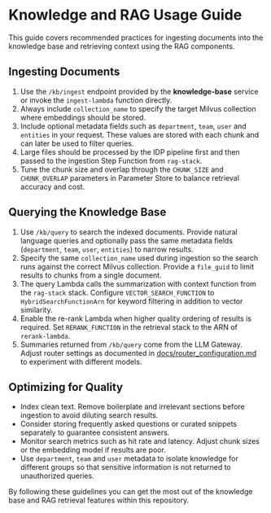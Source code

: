 # Knowledge and RAG Usage Guide

This guide covers recommended practices for ingesting documents into the knowledge base and retrieving context using the RAG components.

## Ingesting Documents

1. Use the `/kb/ingest` endpoint provided by the **knowledge-base** service or invoke the `ingest-lambda` function directly.
2. Always include `collection_name` to specify the target Milvus collection where embeddings should be stored.
3. Include optional metadata fields such as `department`, `team`, `user` and `entities` in your request. These values are stored with each chunk and can later be used to filter queries.
4. Large files should be processed by the IDP pipeline first and then passed to the ingestion Step Function from `rag-stack`.
5. Tune the chunk size and overlap through the `CHUNK_SIZE` and `CHUNK_OVERLAP` parameters in Parameter Store to balance retrieval accuracy and cost.

## Querying the Knowledge Base

1. Use `/kb/query` to search the indexed documents. Provide natural language queries and optionally pass the same metadata fields (`department`, `team`, `user`, `entities`) to narrow results.
2. Specify the same `collection_name` used during ingestion so the search runs against the correct Milvus collection. Provide a `file_guid` to limit results to chunks from a single document.
3. The query Lambda calls the summarization with context function from the `rag-stack` stack. Configure `VECTOR_SEARCH_FUNCTION` to `HybridSearchFunctionArn` for keyword filtering in addition to vector similarity.
4. Enable the re-rank Lambda when higher quality ordering of results is required. Set `RERANK_FUNCTION` in the retrieval stack to the ARN of `rerank-lambda`.
5. Summaries returned from `/kb/query` come from the LLM Gateway. Adjust router settings as documented in [docs/router_configuration.md](router_configuration.md) to experiment with different models.

## Optimizing for Quality

- Index clean text. Remove boilerplate and irrelevant sections before ingestion to avoid diluting search results.
- Consider storing frequently asked questions or curated snippets separately to guarantee consistent answers.
- Monitor search metrics such as hit rate and latency. Adjust chunk sizes or the embedding model if results are poor.
- Use `department`, `team` and `user` metadata to isolate knowledge for different groups so that sensitive information is not returned to unauthorized queries.

By following these guidelines you can get the most out of the knowledge base and RAG retrieval features within this repository.
